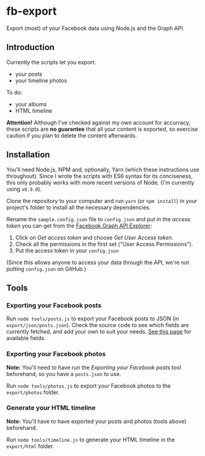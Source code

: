 # fb-export

Export (most) of your Facebook data using Node.js and the Graph API.

## Introduction

Currently the scripts let you export:

* your posts
* your timeline photos

To do:

* your albums
* HTML timeline

__Attention!__ Although I've checked against my own account for accurracy, these scripts are __no guarantee__ that all your content is exported, so exercise caution if you plan to delete the content afterwards.

## Installation

You'll need Node.js, NPM and, optionally, Yarn (which these instructions use throughout). Since I wrote the scripts with ES6 syntax for its conciseness, this only probably works with more recent versions of Node. (I'm currently using `v8.9.0`).

Clone the repository to your computer and run `yarn` (or `npm install`) in your project's folder to install all the necessary dependencies.

Rename the `sample.config.json` file to `config.json` and put in the *access token* you can get from the [Facebook Graph API Explorer](https://developers.facebook.com/tools/explorer/):

1. Click on _Get access token_ and choose _Get User Access token_.
2. Check all the permissions in the first set ("User Access Permissions").
3. Put the access token in your `config.json`

(Since this allows anyone to access your data through the API, we're not putting `config.json` on GitHub.)

## Tools

### Exporting your Facebook posts

Run `node tools/posts.js` to export your Facebook posts to JSON (in `export/json/posts.json`). Check the source code to see which fields are currently fetched, and add your own to suit your needs. [See this page](https://developers.facebook.com/docs/graph-api/reference/v2.11/post) for available fields.

### Exporting your Facebook photos

__Note:__ You'll need to have run the _Exporting your Facebook posts_ tool beforehand, so you have a `posts.json` to use.

Run `node tools/photos.js` to export your Facebook photos to the `export/photos` folder.

### Generate your HTML timeline

__Note:__ You'll have to have exported your posts and photos (tools above) beforehand.

Run `node tools/timeline.js` to generate your HTML timeline in the `export/html` folder.